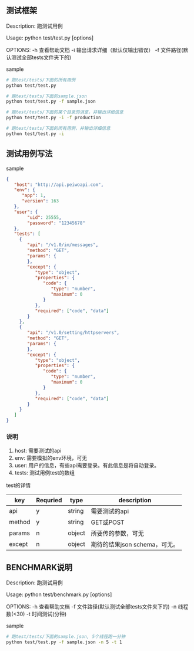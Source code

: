 ## 测试框架

Description: 跑测试用例

Usage:
    python test/test.py [options]

OPTIONS:
   -h    查看帮助文档
   -i 输出请求详细（默认仅输出错误）
   -f 文件路径(默认测试全部tests文件夹下的)

sample

```bash
# 跑test/tests/下面的所有用例
python test/test.py

# 跑test/tests/下面的sample.json
python test/test.py -f sample.json

# 跑test/tests/下面的某个目录的消息，并输出详细信息
python test/test.py -i -f production

# 跑test/tests/下面的所有用例，并输出详细信息
python test/test.py -i
```

## 测试用例写法

sample
```json
{
   "host": "http://api.peiwoapi.com",
   "env": {
      "app": 1,
      "version": 163
   },
   "user": {
        "uid": 25555,
        "password": "12345678"
   },
   "tests": [
     {
        "api": "/v1.0/im/messages",
        "method": "GET",
        "params": {
        },
        "except": {
           "type": "object",
           "properties": {
              "code": {
                 "type": "number",
                 "maximum": 0
              }
           },
           "required": ["code", "data"]
        }
     },
     {
        "api": "/v1.0/setting/httpservers",
        "method": "GET",
        "params": {
        },
        "except": {
           "type": "object",
           "properties": {
              "code": {
                 "type": "number",
                 "maximum": 0
              }
           },
           "required": ["code", "data"]
        }
     }
   ]
}
```

### 说明

1. host: 需要测试的api
2. env: 需要模拟的env环境，可无
3. user: 用户的信息，有些api需要登录。有此信息是将自动登录。
4. tests: 测试用例test的数组

test的详情

| key | Requried | type | description |
|-----|----------|------|-------------|
| api | y        | string| 需要测试的api|
| method | y     | string| GET或POST|
| params | n     | object| 所要传的参数，可无|
| except | n     | object|期待的结果json schema，可无。|

## BENCHMARK说明

Description: 跑测试用例

Usage:
    python test/benchmark.py [options]

OPTIONS:
   -h    查看帮助文档
   -f    文件路径(默认测试全部tests文件夹下的)
   -n    线程数(<30)
   -t    时间测试(分钟)

sample

```bash
# 跑test/tests/下面的sample.json, 5个线程跑一分钟
python test/test.py -f sample.json -n 5 -t 1
